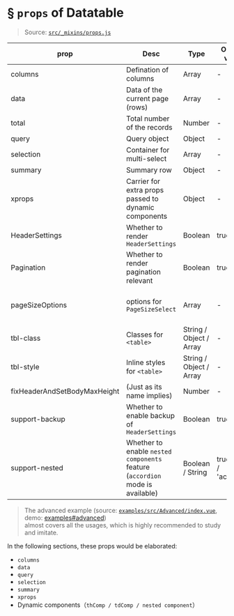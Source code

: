 # § `props` of Datatable

> Source: [`src/_mixins/props.js`](https://github.com/OneWayTech/vue2-datatable/blob/master/src/_mixins/props.js)

| prop | Desc | Type | Optional values | Default value | Required |
|---|---|---|---|---|---|
| columns | Defination of columns | Array | - | - | Y |
| data | Data of the current page (rows) | Array | - | - | Y |
| total | Total number of the records | Number | - | - | Y |
| query | Query object | Object | - | - | Y |
| selection | Container for multi-select | Array | - | - | N |
| summary | Summary row | Object | - | - | N |
| xprops | Carrier for extra props passed to dynamic components | Object | - | - | N |
| HeaderSettings | Whether to render `HeaderSettings` | Boolean | true / false | true | N |
| Pagination | Whether to render pagination relevant | Boolean | true / false | true | N |
| pageSizeOptions | options for `PageSizeSelect` | Array | - | [10, 20, 40, 80, 100] | N |
| tbl-class | Classes for `<table>` | String / Object / Array | - | - | N |
| tbl-style | Inline styles for `<table>` | String / Object / Array | - | - | N |
| fixHeaderAndSetBodyMaxHeight | (Just as its name implies) | Number | - | - | N |
| support-backup | Whether to enable backup of `HeaderSettings` | Boolean | true / false | false | N |
| support-nested | Whether to enable `nested components` feature (`accordion` mode is available) | Boolean / String | true / false / 'accordion' | false | N |

> The advanced example (source: [`examples/src/Advanced/index.vue`](https://github.com/OneWayTech/vue2-datatable/blob/master/examples/src/Advanced/index.vue), demo: [examples#advanced](https://OneWayTech.github.io/vue2-datatable/examples/dist#advanced))  
> almost covers all the usages, which is highly recommended to study and imitate.

In the following sections, these props would be elaborated:  

* `columns`
* `data`
* `query`
* `selection`
* `summary`
* `xprops`
* Dynamic components（`thComp / tdComp / nested component`）
